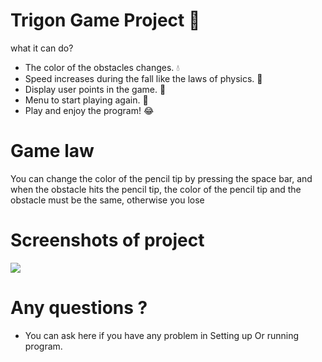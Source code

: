 # Trigon Game Project 🐍



what it can do?
- The color of the obstacles changes. 💧
- Speed increases during the fall like the laws of physics. 🚀
- Display user points in the game. 💯
- Menu to start playing again. 🔔
- Play and enjoy the program! 😂



# Game law
You can change the color of the pencil tip by pressing the space bar, and when the obstacle hits the pencil tip,
the color of the pencil tip and the obstacle must be the same, otherwise you lose




  # Screenshots of project
  ![](http://8upload.ir/uploads/f324151474.gif)
  
  

  # Any questions ?
  - You can ask here if you have any problem in Setting up Or running program.
